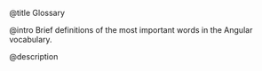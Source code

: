 @title
Glossary

@intro
Brief definitions of the most important words in the Angular vocabulary.

@description

